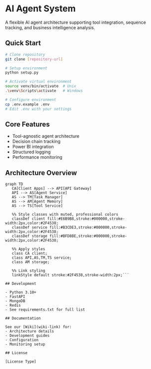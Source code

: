 # AI Agent System

A flexible AI agent architecture supporting tool integration, sequence tracking, and business intelligence analysis.

## Quick Start

```bash
# Clone repository
git clone [repository-url]

# Setup environment
python setup.py

# Activate virtual environment
source venv/bin/activate  # Unix
.\venv\Scripts\activate   # Windows

# Configure environment
cp .env.example .env
# Edit .env with your settings
```

## Core Features

- Tool-agnostic agent architecture
- Decision chain tracking
- Power BI integration
- Structured logging
- Performance monitoring

## Architecture Overview  

```mermaid
graph TD
   CA[Client Apps] --> API[API Gateway]
   API --> AS[Agent Service]
   AS --> TM[Task Manager]
   AS --> AM[Agent Memory]
   AS --> TS[Tool Service]

   %% Style classes with muted, professional colors
   classDef client fill:#E6B9B8,stroke:#000000,stroke-width:2px,color:#2F4538;
   classDef service fill:#B3CDE3,stroke:#000000,stroke-width:2px,color:#2F4538;
   classDef storage fill:#BFD8BE,stroke:#000000,stroke-width:2px,color:#2F4538;
   
   %% Apply styles
   class CA client;
   class API,AS,TM,TS service;
   class AM storage;

   %% Link styling
   linkStyle default stroke:#2F4538,stroke-width:2px;```

## Development

- Python 3.10+
- FastAPI
- MongoDB
- Redis
- See requirements.txt for full list

## Documentation

See our [Wiki](wiki-link) for:
- Architecture details
- Development guides
- Configuration
- Monitoring setup

## License

[License Type]
